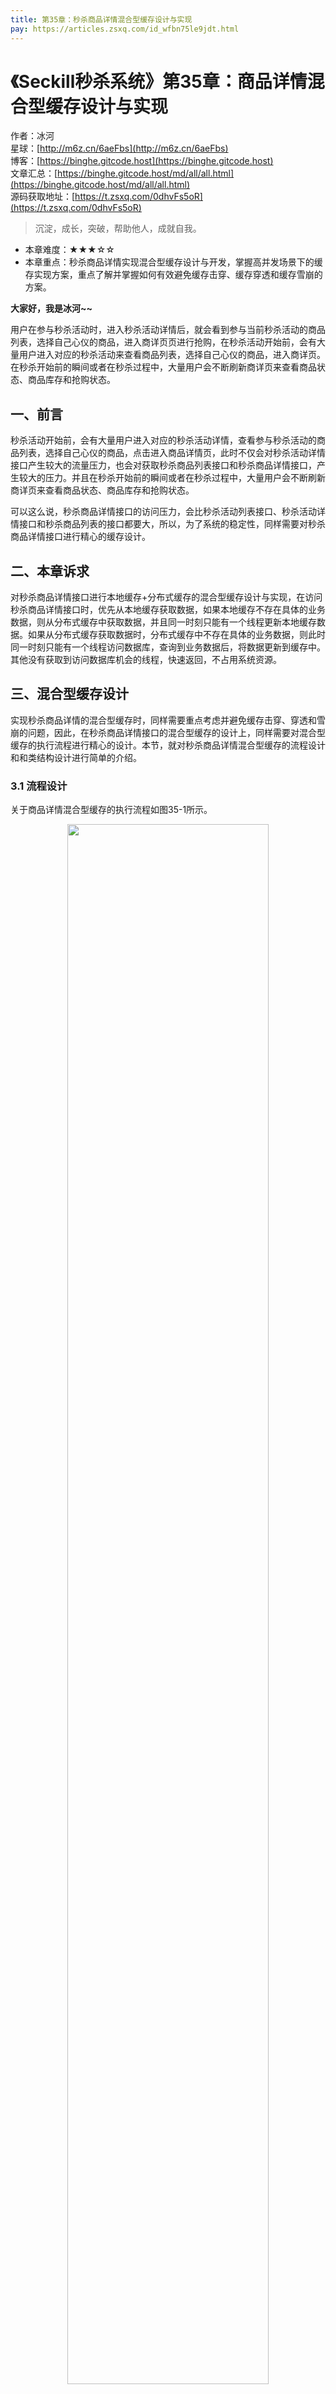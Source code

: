 ```yaml
---
title: 第35章：秒杀商品详情混合型缓存设计与实现
pay: https://articles.zsxq.com/id_wfbn75le9jdt.html
---
```


# 《Seckill秒杀系统》第35章：商品详情混合型缓存设计与实现

作者：冰河
<br/>星球：[http://m6z.cn/6aeFbs](http://m6z.cn/6aeFbs)
<br/>博客：[https://binghe.gitcode.host](https://binghe.gitcode.host)
<br/>文章汇总：[https://binghe.gitcode.host/md/all/all.html](https://binghe.gitcode.host/md/all/all.html)
<br/>源码获取地址：[https://t.zsxq.com/0dhvFs5oR](https://t.zsxq.com/0dhvFs5oR)

> 沉淀，成长，突破，帮助他人，成就自我。

* 本章难度：★★★☆☆
* 本章重点：秒杀商品详情实现混合型缓存设计与开发，掌握高并发场景下的缓存实现方案，重点了解并掌握如何有效避免缓存击穿、缓存穿透和缓存雪崩的方案。

**大家好，我是冰河~~**

用户在参与秒杀活动时，进入秒杀活动详情后，就会看到参与当前秒杀活动的商品列表，选择自己心仪的商品，进入商详页页进行抢购，在秒杀活动开始前，会有大量用户进入对应的秒杀活动来查看商品列表，选择自己心仪的商品，进入商详页。在秒杀开始前的瞬间或者在秒杀过程中，大量用户会不断刷新商详页来查看商品状态、商品库存和抢购状态。

## 一、前言

秒杀活动开始前，会有大量用户进入对应的秒杀活动详情，查看参与秒杀活动的商品列表，选择自己心仪的商品，点击进入商品详情页，此时不仅会对秒杀活动详情接口产生较大的流量压力，也会对获取秒杀商品列表接口和秒杀商品详情接口，产生较大的压力。并且在秒杀开始前的瞬间或者在秒杀过程中，大量用户会不断刷新商详页来查看商品状态、商品库存和抢购状态。

可以这么说，秒杀商品详情接口的访问压力，会比秒杀活动列表接口、秒杀活动详情接口和秒杀商品列表的接口都要大，所以，为了系统的稳定性，同样需要对秒杀商品详情接口进行精心的缓存设计。

## 二、本章诉求

对秒杀商品详情接口进行本地缓存+分布式缓存的混合型缓存设计与实现，在访问秒杀商品详情接口时，优先从本地缓存获取数据，如果本地缓存不存在具体的业务数据，则从分布式缓存中获取数据，并且同一时刻只能有一个线程更新本地缓存数据。如果从分布式缓存获取数据时，分布式缓存中不存在具体的业务数据，则此时同一时刻只能有一个线程访问数据库，查询到业务数据后，将数据更新到缓存中。其他没有获取到访问数据库机会的线程，快速返回，不占用系统资源。

## 三、混合型缓存设计

实现秒杀商品详情的混合型缓存时，同样需要重点考虑并避免缓存击穿、穿透和雪崩的问题，因此，在秒杀商品详情接口的混合型缓存的设计上，同样需要对混合型缓存的执行流程进行精心的设计。本节，就对秒杀商品详情混合型缓存的流程设计和和类结构设计进行简单的介绍。

### 3.1 流程设计

关于商品详情混合型缓存的执行流程如图35-1所示。


<div align="center">
    <img src="https://binghe.gitcode.host/images/project/seckill/scekill-2023-06-13-001.png?raw=true" width="80%">
    <br/>
</div>

整体流程如下所示。

## 查看完整文章

加入[冰河技术](http://m6z.cn/6aeFbs)知识星球，解锁完整技术文章与完整代码